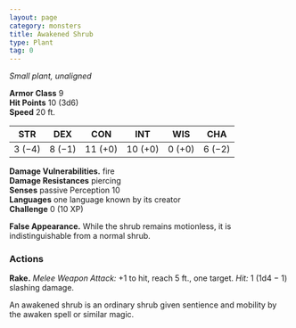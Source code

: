```yaml
---
layout: page
category: monsters
title: Awakened Shrub
type: Plant
tag: 0
---
```

_Small plant, unaligned_

**Armor Class** 9    
**Hit Points** 10 (3d6)    
**Speed** 20 ft. 

| STR     | DEX     | CON     | INT     | WIS     | CHA     |
|---------|---------|---------|---------|---------|---------|
| 3 (−4)  | 8 (−1)  | 11 (+0) | 10 (+0) | 0 (+0)  | 6 (−2)  |

**Damage Vulnerabilities.** fire    
**Damage Resistances** piercing    
**Senses** passive Perception 10    
**Languages** one language known by its creator    
**Challenge** 0 (10 XP) 

**False Appearance.** While the shrub remains motionless, it is indistinguishable from a normal shrub. 

### Actions 
**Rake.** _Melee Weapon Attack:_ +1 to hit, reach 5 ft., one target. _Hit:_ 1 (1d4 − 1) slashing damage. 

An awakened shrub is an ordinary shrub given sentience and mobility by the awaken spell or similar magic. 